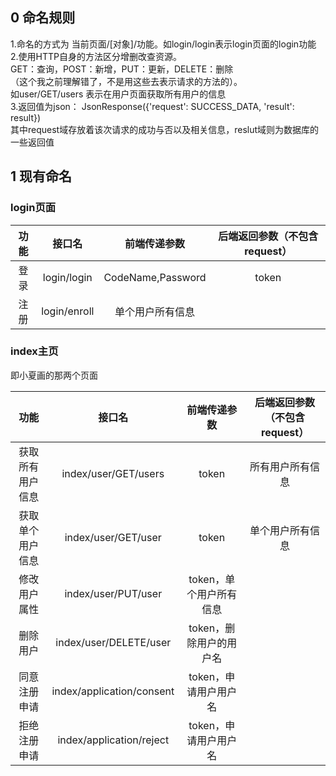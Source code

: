 ## 0 命名规则
1.命名的方式为 当前页面/[对象]/功能。如login/login表示login页面的login功能  
2.使用HTTP自身的方法区分增删改查资源。  
 GET：查询，POST：新增，PUT：更新，DELETE：删除  
（这个我之前理解错了，不是用这些去表示请求的方法的）。  
如user/GET/users 表示在用户页面获取所有用户的信息  
3.返回值为json：
JsonResponse({'request': SUCCESS_DATA, 'result': result})  
其中request域存放着该次请求的成功与否以及相关信息，reslut域则为数据库的一些返回值

## 1 现有命名
### login页面
|功能 | 接口名  |  前端传递参数|后端返回参数（不包含request）|
|:---:|:---:|:---:|:---:|
|登录|login/login | CodeName,Password |token
|注册|login/enroll | 单个用户所有信息|

### index主页
即小夏画的那两个页面   

|功能 | 接口名  |  前端传递参数|后端返回参数（不包含request）|  
|:---:|:---:|:---:|:---:|
|获取所有用户信息| index/user/GET/users|token|所有用户所有信息|
|获取单个用户信息| index/user/GET/user|token|单个用户所有信息|
|修改用户属性| index/user/PUT/user|token，单个用户所有信息|
|删除用户| index/user/DELETE/user|token，删除用户的用户名||
|同意注册申请|index/application/consent|token，申请用户用户名|
|拒绝注册申请|index/application/reject|token，申请用户用户名|

